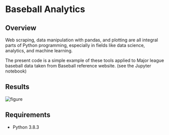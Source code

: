 # Baseball Analytics

## Overview
Web scraping, data manipulation with pandas, and plotting are all integral parts of Python programming, especially in fields like data 
science, analytics, and machine learning.

The present code is a simple example of these tools applied to Major league baseball data taken from Baseball reference website.
(see the Jupyter notebook) 

## Results
![figure](https://github.com/user-attachments/assets/112456fc-5b73-444d-b4b7-0daa40c7daf2)



## Requirements

 * Python 3.8.3
